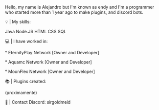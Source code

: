Hello, my name is Alejandro but I'm known as endy and I'm a programmer who started more than 1 year ago to make plugins, and discord bots.


💡 | My skills:

Java
Node.JS
HTML
CSS
SQL

💻 | I have worked in:

° EternityPlay Network [Owner and Developer]

° Aquamc Network [Owner and Developer]

° MoonFlex Network [Owner and Developer]

📚 | Plugins created:

(proximamente)

📖 | Contact Discord: sirgoldmeid
